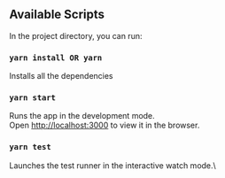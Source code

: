 ## Available Scripts

In the project directory, you can run:

### `yarn install OR yarn`

Installs all the dependencies

### `yarn start`

Runs the app in the development mode.\
Open [http://localhost:3000](http://localhost:3000) to view it in the browser.

### `yarn test`

Launches the test runner in the interactive watch mode.\
